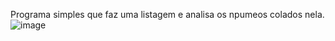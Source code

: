 Programa simples que faz uma listagem e analisa os npumeos colados nela. 
![image](https://github.com/user-attachments/assets/f425aaca-29d4-42d5-ae20-7fc4fd37d3c1)
